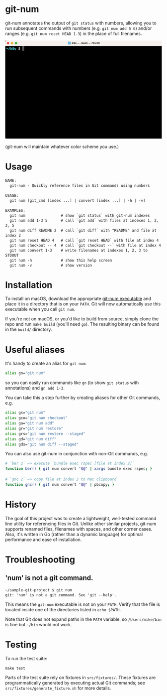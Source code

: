 # git-num

git-num annotates the output of `git status` with numbers, allowing you to run subsequent commands with numbers (e.g. `git num add 5 6`) and/or ranges (e.g. `git num reset HEAD 1-3`) in the place of full filenames.

<!-- For posterity, this was encoded via: `ffmpeg -i demo.mp4 -vf "fps=6,scale=700:-1:flags=lanczos,split[s0][s1];[s0]palettegen[p];[s1][p]paletteuse" -loop 0 demo.gif` -->

![](https://raw.githubusercontent.com/schreifels/git-num/media-for-readme/demo.gif)

(git-num will maintain whatever color scheme you use.)

# Usage

```
NAME:
  git-num - Quickly reference files in Git commands using numbers

USAGE:
  git num [git_cmd [index ...] | convert [index ...] | -h | -v]

EXAMPLES:
  git num                # show `git status` with git-num indexes
  git num add 1-3 5      # call `git add` with files at indexes 1, 2, 3, 5
  git num diff README 2  # call `git diff` with "README" and file at index 2
  git num reset HEAD 4   # call `git reset HEAD` with file at index 4
  git num checkout -- 4  # call `git checkout --` with file at index 4
  git num convert 1-3    # write filenames at indexes 1, 2, 3 to STDOUT
  git num -h             # show this help screen
  git num -v             # show version
```

# Installation

To install on macOS, download the appropriate [git-num executable](https://github.com/schreifels/git-num/releases) and place it in a directory that is on your `PATH`. Git will now automatically use this executable when you call `git num`.

If you're not on macOS, or you'd like to build from source, simply clone the repo and run `make build` (you'll need `go`). The resulting binary can be found in the `build/` directory.

# Useful aliases

It's handy to create an alias for `git num`:

```bash
alias gn="git num"
```

so you can easily run commands like `gn` (to show `git status` with annotations) and `gn add 1-3`.

You can take this a step further by creating aliases for other Git commands, e.g.

```bash
alias gs="git num"
alias gco="git num checkout"
alias ga="git num add"
alias gr="git num restore"
alias grs="git num restore --staged"
alias gd="git num diff"
alias gds="git num diff --staged"
```

You can also use git-num in conjunction with non-Git commands, e.g.

```bash
# `ber 2` => execute `bundle exec rspec [file at index 2]`
function ber() { git num convert "$@" | xargs bundle exec rspec; }

# `gnc 2` => copy file at index 2 to Mac clipboard
function gnc() { git num convert "$@" | pbcopy; }
```

# History

The goal of this project was to create a lightweight, well-tested command line utility for referencing files in Git. Unlike other similar projects, git-num supports renamed files, filenames with spaces, and other corner cases. Also, it's written in Go (rather than a dynamic language) for optimal performance and ease of installation.

# Troubleshooting

## 'num' is not a git command.

```
~/sample-git-project $ git num
git: 'num' is not a git command. See 'git --help'.
```

This means the `git-num` executable is not on your `PATH`. Verify that the file is located inside one of the directories listed in `echo $PATH`.

Note that Git does not expand paths in the `PATH` variable, so `/Users/mike/bin` is fine but `~/bin` would not work.

# Testing

To run the test suite:

```
make test
```

Parts of the test suite rely on fixtures in `src/fixtures/`. These fixtures are programmatically generated by executing actual Git commands; see `src/fixtures/generate_fixture.sh` for more details.
